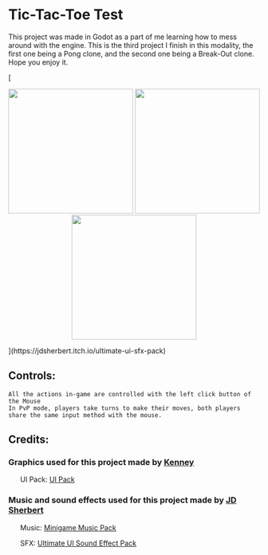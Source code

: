 # Tic-Tac-Toe Test

This project was made in Godot as a part of me learning how to mess around with the engine. This is the third project I finish in this modality, the first one being a Pong clone, and the second one being a Break-Out clone. Hope you enjoy it.

[<p align="center">
  <img src="https://github.com/matias-hettich-castillo/TicTacToso/assets/7623785/fadd0d07-425e-4a5a-8503-361b3ea806bd" width="250" />
  <img src="https://github.com/matias-hettich-castillo/TicTacToso/assets/7623785/016618c1-b5b0-41f4-b395-9eb9e40d922b" width="250" />
  <img src="https://github.com/matias-hettich-castillo/TicTacToso/assets/7623785/e4358325-cda7-4e0d-a84a-0d2874870580" width="250" />
</p>](https://jdsherbert.itch.io/ultimate-ui-sfx-pack)

## Controls:

    All the actions in-game are controlled with the left click button of the Mouse
    In PvP mode, players take turns to make their moves, both players share the same input method with the mouse.

## Credits:

### Graphics used for this project made by <a href="https://www.kenney.nl/">Kenney</a>
<ul>UI Pack: <a href="https://www.kenney.nl/assets/ui-pack">UI Pack</a></ul>

### Music and sound effects used for this project made by <a href="https://jdsherbert.itch.io/">JD Sherbert</a>
<ul>Music: <a href="https://jdsherbert.itch.io/minigame-music-pack">Minigame Music Pack</a></ul>
<ul>SFX: <a href="https://jdsherbert.itch.io/ultimate-ui-sfx-pack">Ultimate UI Sound Effect Pack</a></ul>
